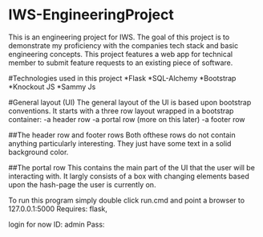 # IWS-EngineeringProject
This is an engineering project for IWS. The goal of this project is to demonstrate my proficiency with the companies tech stack and basic engineering concepts. This project features a web app for technical member to submit feature requests to an existing piece of software.

#Technologies used in this project
*Flask
*SQL-Alchemy
*Bootstrap
*Knockout JS
*Sammy Js

#General layout (UI)
The general layout of the UI is based upon bootstrap conventions.
It starts with a three row layout wrapped in a bootstrap container:
-a header row
-a portal row (more on this later)
-a footer row

##The header row and footer rows
Both ofthese rows do not contain anything particularly interesting.
They just have some text in a solid background color.

##The portal row
This contains the main part of the UI that the user will be interacting with.
It largly consists of a box with changing elements based upon the hash-page the user is currently
on.

To run this program simply double click run.cmd and point a browser to 127.0.0.1:5000
Requires: flask, 

login for now
ID: admin
Pass: <leave blank>
